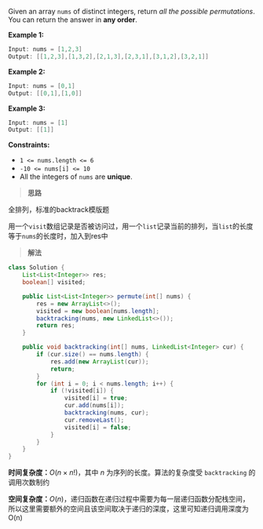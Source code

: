 Given an array `nums` of distinct integers, return *all the possible permutations*. You can return the answer in **any order**.

 

**Example 1:**

```java
Input: nums = [1,2,3]
Output: [[1,2,3],[1,3,2],[2,1,3],[2,3,1],[3,1,2],[3,2,1]]
```

**Example 2:**

```java
Input: nums = [0,1]
Output: [[0,1],[1,0]]
```

**Example 3:**

```java
Input: nums = [1]
Output: [[1]]
```

 

**Constraints:**

- `1 <= nums.length <= 6`
- `-10 <= nums[i] <= 10`
- All the integers of `nums` are **unique**.

> **思路**

全排列，标准的backtrack模版题

用一个`visit`数组记录是否被访问过，用一个`list`记录当前的排列，当`list`的长度等于`nums`的长度时，加入到res中

> **解法**

```java
class Solution {
    List<List<Integer>> res;
    boolean[] visited;

    public List<List<Integer>> permute(int[] nums) {
        res = new ArrayList<>();
        visited = new boolean[nums.length];
        backtracking(nums, new LinkedList<>());
        return res;
    }

    public void backtracking(int[] nums, LinkedList<Integer> cur) {
        if (cur.size() == nums.length) {
            res.add(new ArrayList(cur));
            return;
        }
        for (int i = 0; i < nums.length; i++) {
            if (!visited[i]) {
                visited[i] = true;
                cur.add(nums[i]);
                backtracking(nums, cur);
                cur.removeLast();
                visited[i] = false;
            }
        }
    }
}
```

**时间复杂度：**$O(n \times n!)$，其中 *n* 为序列的长度。算法的复杂度受 `backtracking` 的调用次数制约

**空间复杂度：**$O(n)$，递归函数在递归过程中需要为每一层递归函数分配栈空间，所以这里需要额外的空间且该空间取决于递归的深度，这里可知递归调用深度为 O(n)